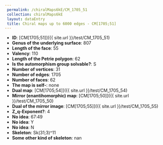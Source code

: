 ```yaml
--- 
 permalink: /chiralMaps6kE/CM_1705_51 
 collection: chiralMaps6kE
 layout: dataEntry
 title: Chiral maps up to 6000 edges - CM[1705;51]
---
```


- **ID**: [CM[1705;51]]({{ site.url }}/test/CM_1705_51)
- **Genus of the underlying surface**: 807
- **Length of the face**: 55
- **Valency**: 110
- **Length of the Petrie polygon**: 62
- **Is the automorphism group solvable?**: S
- **Number of vertices**: 31
- **Number of edges**: 1705
- **Number of faces**: 62
- **The map is self-**: none
- **Dual map**: [CM[1705;54]]({{ site.url }}/test/CM_1705_54)
- **Mirror (enantihomorphic) map**: [CM[1705;50]]({{ site.url }}/test/CM_1705_50)
- **Dual of the mirror image**: [CM[1705;55]]({{ site.url }}/test/CM_1705_55)
- **Z_q-Exponent?**: 4
- **No idea**:  67:49
- **No idea**: Y
- **No idea**: N
- **Skeleton**: Sk(31;3)^11
- **Some other kind of skeleton**: nan

